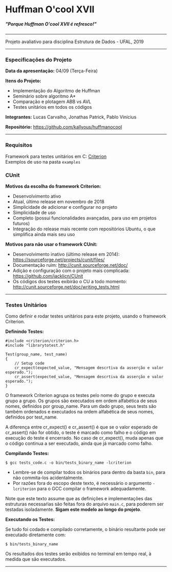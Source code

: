 # Huffman O'cool XVII

##### *"Porque Huffman O'cool XVII é refresco!"*

---

Projeto avaliativo para disciplina Estrutura de Dados - UFAL, 2019

---

### Especificações do Projeto

**Data da apresentação:** 04/09 (Terça-Feira)

**Itens do Projeto:**

* Implementação do Algoritmo de Huffman
* Seminário sobre algoritmo A*
* Comparação e plotagem ABB vs AVL
* Testes unitários em todos os códigos

**Integrantes:** Lucas Carvalho, Jonathas Patrick, Pablo Vinícius

**Repositório:** https://github.com/kallyous/huffmanocool

---

### Requisitos

Framework para testes unitários em C: [Criterion](https://github.com/Snaipe/Criterion)  
Exemplos de uso na pasta `examples`

### CUnit

**Motivos da escolha do framework Criterion:**

* Desenvolvimento ativo
* Atual, último release em novembro de 2018
* Simplicidade de adicionar e configurar no projeto
* Simplicidade de uso
* Completo (possui funcionalidades avançadas, para uso em projetos futuros)
* Integração do release mais recente com repositórios Ubuntu, o que simplifica ainda mais seu uso

**Motivos para não usar o framework CUnit:**

* Desenvolvimento inativo (último release em 2014): https://sourceforge.net/projects/cunit/files/
* Documentação ruim: http://cunit.sourceforge.net/doc/
* Adição e configuração com o projeto mais complicada: https://github.com/jacklicn/CUnit
* Os códigos dos testes exibirão o CU a todo momento: http://cunit.sourceforge.net/doc/writing_tests.html

---

### Testes Unitários

Como definir e rodar testes unitários para este projeto, usando o framework Criterion.

**Definindo Testes:**

    #include <criterion/criterion.h>
    #include "librarytotest.h"
    
    Test(group_name, test_name)
    {
        // Setup code
        cr_expect(expected_value, "Mensagem descrtiva da asserção e valor esperado.");
        cr_assert(expected_value, "Mensagem descrtiva da asserção e valor esperado.");
    }

O framework Criterion agrupa os testes pelo nome do grupo e executa grupo a grupo. Os grupos são executados em ordem alfabética de seus nomes, definidos por group_name. Para um dado grupo, seus tests são também ordenados e executados na ordem alfabética de seus nomes, definidos por test_name.

A diferença entre cr_expect() e cr_assert() é que se o valor esperado de cr_assert() não for obtido, o teste é marcado como falho e o código em execução do teste é encerrado. No caso de cr_expect(), muda apenas que o código continua a ser executado, ainda que já marcado como falho.

**Compilando Testes:**

    $ gcc tests_code.c -o bin/tests_binary_name -lcriterion

* Lembre-se de compilar todos os binários para dentro da basta `bin`, para não commita-los acidentalmente.
* Por razões fora do escopo deste texto, é necessário o argumento `-lcriterion` para o GCC compilar o framework adequadamente.

Note que este texto assume que as definições e implementações das estruturas necessaŕias são feitas fora do arquivo `main.c`, para poderem ser testadas isoladamente. **Sigam este modelo ao longo do projeto**.

**Executando os Testes:**

Se tudo foi codado e compilado corretamente, o binário resultante pode ser executado diretamente com:

    $ bin/tests_binary_name

Os resultados dos testes serão exibidos no terminal em tempo real, à medida que são executados.

---